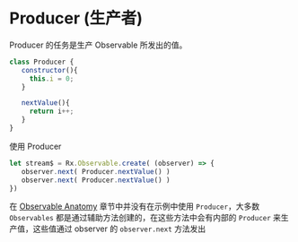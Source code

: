 # Producer (生产者)

Producer 的任务是生产 Observable 所发出的值。

```javascript
class Producer {
   constructor(){
     this.i = 0;
   }

   nextValue(){
     return i++;
   }
}
```

使用 Producer

```javascript
let stream$ = Rx.Observable.create( (observer) => {
   observer.next( Producer.nextValue() )
   observer.next( Producer.nextValue() )
})
```

在 [Observable Anatomy](observable-anatomy.md) 章节中并没有在示例中使用 `Producer`，大多数 `Observables` 都是通过辅助方法创建的，在这些方法中会有内部的 `Producer` 来生产值，这些值通过 observer 的 `observer.next` 方法发出
